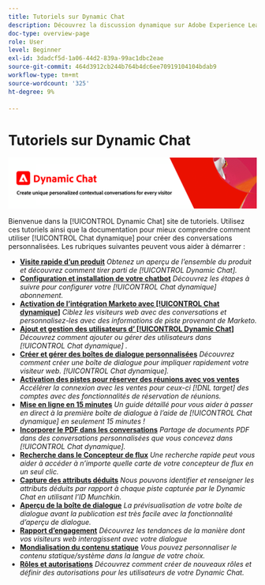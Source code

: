 ```yaml
---
title: Tutoriels sur Dynamic Chat
description: Découvrez la discussion dynamique sur Adobe Experience League. Utilisez ces tutoriels et la documentation pour mieux comprendre comment utiliser la discussion dynamique afin de créer des conversations personnalisées.
doc-type: overview-page
role: User
level: Beginner
exl-id: 3dadcf5d-1a06-44d2-839a-99ac1dbc2eae
source-git-commit: 464d3912cb244b764b4dc6ee70919104104bdab9
workflow-type: tm+mt
source-wordcount: '325'
ht-degree: 9%

---
```


# Tutoriels sur Dynamic Chat

![](assets/dynamic-chat-header.png)

Bienvenue dans la [!UICONTROL Dynamic Chat]  site de tutoriels. Utilisez ces tutoriels ainsi que la documentation pour mieux comprendre comment utiliser [!UICONTROL Chat dynamique]  pour créer des conversations personnalisées. Les rubriques suivantes peuvent vous aider à démarrer :

* **[Visite rapide d’un produit](product-tour.md)**
  *Obtenez un aperçu de l’ensemble du produit et découvrez comment tirer parti de [!UICONTROL Dynamic Chat].*
* **[Configuration et installation de votre chatbot](setup.md)**
  *Découvrez les étapes à suivre pour configurer votre [!UICONTROL Chat dynamique]  abonnement.*
* **[Activation de l’intégration Marketo avec [!UICONTROL Chat dynamique]](marketo-integration.md)**
  *Ciblez les visiteurs web avec des conversations et personnalisez-les avec des informations de piste provenant de Marketo.*
* **[Ajout et gestion des utilisateurs d’ [!UICONTROL Dynamic Chat]](user-management.md)**
  *Découvrez comment ajouter ou gérer des utilisateurs dans [!UICONTROL Chat dynamique] .*
* **[Créer et gérer des boîtes de dialogue personnalisées](dialogue-management.md)**
  *Découvrez comment créer une boîte de dialogue pour impliquer rapidement votre visiteur web. [!UICONTROL Chat dynamique].*
* **[Activation des pistes pour réserver des réunions avec vos ventes](meeting-booking.md)**
  *Accélérer la connexion avec les ventes pour ceux-ci [!DNL target] des comptes avec des fonctionnalités de réservation de réunions.*
* **[Mise en ligne en 15 minutes](go-live-in-15-minutes.md)**
  *Un guide détaillé pour vous aider à passer en direct à la première boîte de dialogue à l’aide de [!UICONTROL Chat dynamique]  en seulement 15 minutes !*
* **[Incorporer le PDF dans les conversations](document-cloud-integration.md)**
  *Partage de documents PDF dans des conversations personnalisées que vous concevez dans [!UICONTROL Chat dynamique].*
* **[Recherche dans le Concepteur de flux](search-in-stream-designer.md)**
  *Une recherche rapide peut vous aider à accéder à n’importe quelle carte de votre concepteur de flux en un seul clic.*
* **[Capture des attributs déduits](capture-inferred-attributes.md)**
  *Nous pouvons identifier et renseigner les attributs déduits par rapport à chaque piste capturée par le Dynamic Chat en utilisant l’ID Munchkin.*
* **[Aperçu de la boîte de dialogue](dialogue-preview.md)**
  *La prévisualisation de votre boîte de dialogue avant la publication est très facile avec la fonctionnalité d’aperçu de dialogue.*
* **[Rapport d’engagement](engagement-report.md)**
  *Découvrez les tendances de la manière dont vos visiteurs web interagissent avec votre dialogue*
* **[Mondialisation du contenu statique](globalization-of-static-content.md)**
  *Vous pouvez personnaliser le contenu statique/système dans la langue de votre choix.*
* **[Rôles et autorisations](roles-and-permissions.md)**
  *Découvrez comment créer de nouveaux rôles et définir des autorisations pour les utilisateurs de votre Dynamic Chat.*
